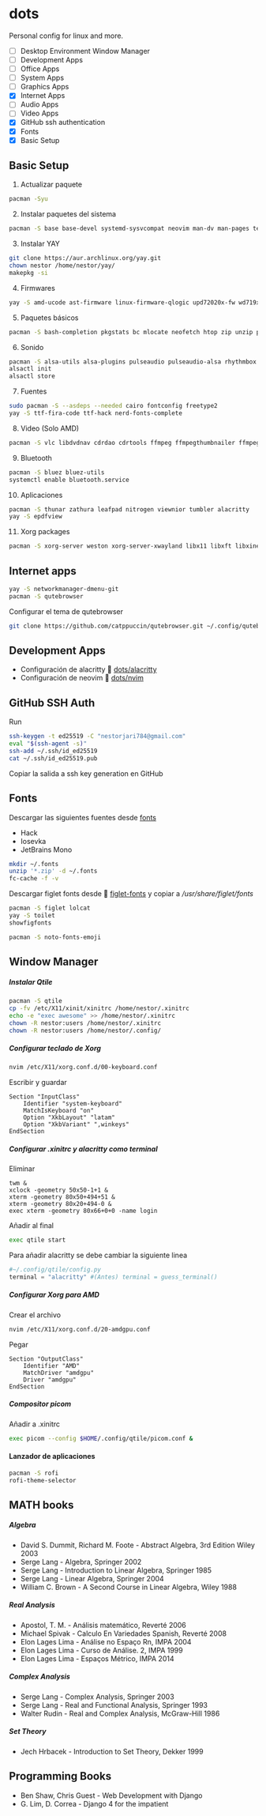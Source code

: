 # dots

Personal config for linux and more.  
- [ ] Desktop Environment Window Manager   
- [ ] Development Apps
- [ ] Office Apps
- [ ] System Apps
- [ ] Graphics Apps
- [x] Internet Apps
- [ ] Audio Apps
- [ ] Video Apps
- [x] GitHub ssh authentication
- [x] Fonts
- [x] Basic Setup

## Basic Setup

1. Actualizar paquete
```bash
pacman -Syu
```
2. Instalar paquetes del sistema
```bash
pacman -S base base-devel systemd-sysvcompat neovim man-dv man-pages texinfo elinks sudo git go libmtp gvfs-mtp
```
3. Instalar YAY
```bash
git clone https://aur.archlinux.org/yay.git
chown nestor /home/nestor/yay/
makepkg -si
```
4. Firmwares
```bash
yay -S amd-ucode ast-firmware linux-firmware-qlogic upd72020x-fw wd719x-firmware aic94xx-firmware 
```
5. Paquetes básicos
```bash
pacman -S bash-completion pkgstats bc mlocate neofetch htop zip unzip p7zip jq wget
```
6. Sonido
```bash
pacman -S alsa-utils alsa-plugins pulseaudio pulseaudio-alsa rhythmbox gst-plugins-base gst-plugins-base-libs gst-plugins-good gst-plugins-ugly gst-plugins-bad gst-libav alsa-oss
alsactl init
alsactl store
```
7. Fuentes
```bash
sudo pacman -S --asdeps --needed cairo fontconfig freetype2
yay -S ttf-fira-code ttf-hack nerd-fonts-complete
```
8. Video (Solo AMD)
```bash
pacman -S vlc libdvdnav cdrdao cdrtools ffmpeg ffmpegthumbnailer ffmpegthumbs xf86-video-amdgpu vulkan-radeon mesa-libgl mesa-vdpau libvdpau-va-gl xf86-video-vesa
``` 
9. Bluetooth
```bash
pacman -S bluez bluez-utils
systemctl enable bluetooth.service
```
10. Aplicaciones
```bash
pacman -S thunar zathura leafpad nitrogen viewnior tumbler alacritty
yay -S epdfview
```
11. Xorg packages
```bash
pacman -S xorg-server weston xorg-server-xwayland libx11 libxft libxinerama libxrandr libxss xorg-apps xorg-xinit xorg-xmessage pkgconf xorg-tmw xorg-setxkbmap
```
## Internet apps
```sh
yay -S networkmanager-dmenu-git
pacman -S qutebrowser
```
Configurar el tema de qutebrowser
```sh
git clone https://github.com/catppuccin/qutebrowser.git ~/.config/qutebrowser/catppuccin
```


## Development Apps

* Configuración de alacritty :link: [dots/alacritty](https://github.com/nestor784/dots-alacritty.git)
* Configuración de neovim :link: [dots/nvim](https://github.com/nestor784/dots-neovim.git)

## GitHub SSH Auth

Run
```sh
ssh-keygen -t ed25519 -C "nestorjari784@gmail.com"
eval "$(ssh-agent -s)"
ssh-add ~/.ssh/id_ed25519
cat ~/.ssh/id_ed25519.pub
```
Copiar la salida a ssh key generation en GitHub

## Fonts

Descargar las siguientes fuentes desde [fonts](https://www.nerdfonts.com/font-downloads)  
* Hack
* Iosevka
* JetBrains Mono
```sh
mkdir ~/.fonts
unzip '*.zip' -d ~/.fonts
fc-cache -f -v
```
Descargar figlet fonts desde :link: [figlet-fonts](https://github.com/xero/figlet-fonts/tree/master) y copiar
a */usr/share/figlet/fonts*
 ```sh
pacman -S figlet lolcat
yay -S toilet
showfigfonts
```
```sh
pacman -S noto-fonts-emoji
```

## Window Manager

##### Instalar Qtile
```bash
pacman -S qtile
cp -fv /etc/X11/xinit/xinitrc /home/nestor/.xinitrc
echo -e "exec awesome" >> /home/nestor/.xinitrc 
chown -R nestor:users /home/nestor/.xinitrc 
chown -R nestor:users /home/nestor/.config/
```
##### Configurar teclado de Xorg
```bash
nvim /etc/X11/xorg.conf.d/00-keyboard.conf
```
Escribir y guardar  
```text
Section "InputClass"
	Identifier "system-keyboard"
	MatchIsKeyboard "on"
	Option "XkbLayout" "latam"
	Option "XkbVariant" ",winkeys"
EndSection
```
##### Configurar .xinitrc y alacritty como terminal

Eliminar  
```
twm &
xclock -geometry 50x50-1+1 &
xterm -geometry 80x50+494+51 &
xterm -geometry 80x20+494-0 &
exec xterm -geometry 80x66+0+0 -name login
```
Añadir al final  
```sh
exec qtile start
```
Para añadir alacritty se debe cambiar la siguiente linea  
```python
#~/.config/qtile/config.py 
terminal = "alacritty" #(Antes) terminal = guess_terminal()
```
##### Configurar Xorg para AMD

Crear el archivo  
```bash
nvim /etc/X11/xorg.conf.d/20-amdgpu.conf
```
Pegar  
```
Section "OutputClass"
	Identifier "AMD"
	MatchDriver "amdgpu"
	Driver "amdgpu"
EndSection
```
##### Compositor picom

Añadir a .xinitrc
```sh
exec picom --config $HOME/.config/qtile/picom.conf &
```
#### Lanzador de aplicaciones
```sh
pacman -S rofi
rofi-theme-selector
```



## MATH books
##### Algebra
* David S. Dummit, Richard M. Foote - Abstract Algebra, 3rd Edition Wiley 2003
* Serge Lang - Algebra, Springer 2002
* Serge Lang - Introduction to Linear Algebra, Springer 1985
* Serge Lang - Linear Algebra, Springer 2004
* William C. Brown - A Second Course in Linear Algebra, Wiley 1988
##### Real Analysis
* Apostol, T. M. - Análisis matemático, Reverté 2006
* Michael Spivak - Calculo En Variedades Spanish, Reverté 2008
* Elon Lages Lima - Análise no Espaço Rn, IMPA 2004
* Elon Lages Lima - Curso de Análise. 2, IMPA 1999
* Elon Lages Lima - Espaços Métrico, IMPA 2014
##### Complex Analysis
* Serge Lang - Complex Analysis, Springer 2003
* Serge Lang - Real and Functional Analysis, Springer 1993
* Walter Rudin - Real and Complex Analysis, McGraw-Hill 1986
##### Set Theory
* Jech Hrbacek - Introduction to Set Theory, Dekker 1999

## Programming Books
* Ben Shaw, Chris Guest - Web Development with Django
* G. Lim, D. Correa - Django 4 for the impatient
